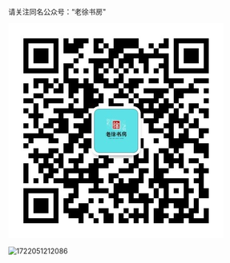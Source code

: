 
请关注同名公众号：“老徐书房"

![1722051195132](image/about/1722051195132.png)

![1722051212086](image/about/1722051212086.png)
